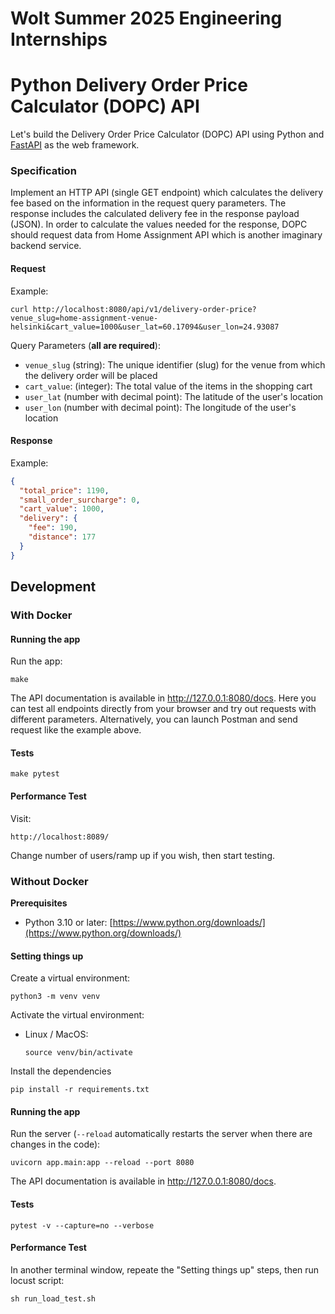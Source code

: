 # Wolt Summer 2025 Engineering Internships
# Python Delivery Order Price Calculator (DOPC) API
Let's build the Delivery Order Price Calculator (DOPC) API using Python and [FastAPI](https://fastapi.tiangolo.com/) as the web framework.

### Specification
Implement an HTTP API (single GET endpoint) which calculates the delivery fee based on the information in the request query parameters. The response includes the calculated delivery fee in the response payload (JSON). In order to calculate the values needed for the response, DOPC should request data from Home Assignment API which is another imaginary backend service.

#### Request
Example: 
```
curl http://localhost:8080/api/v1/delivery-order-price?venue_slug=home-assignment-venue-helsinki&cart_value=1000&user_lat=60.17094&user_lon=24.93087
```
Query Parameters (**all are required**):
* `venue_slug` (string): The unique identifier (slug) for the venue from which the delivery order will be placed
* `cart_value`: (integer): The total value of the items in the shopping cart
* `user_lat` (number with decimal point): The latitude of the user's location
* `user_lon` (number with decimal point): The longitude of the user's location
  
#### Response
Example:
```json
{
  "total_price": 1190,
  "small_order_surcharge": 0,
  "cart_value": 1000,
  "delivery": {
    "fee": 190,
    "distance": 177
  }
}
```

## Development

### With Docker

#### Running the app
Run the app:
```
make
```

The API documentation is available in http://127.0.0.1:8080/docs. Here you can test all endpoints directly from your browser and try out requests with different parameters.
Alternatively, you can launch Postman and send request like the example above.

#### Tests
```
make pytest
```

#### Performance Test

Visit: 
```
http://localhost:8089/
```
Change number of users/ramp up if you wish, then start testing.

### Without Docker
**Prerequisites**
* Python 3.10 or later: [https://www.python.org/downloads/](https://www.python.org/downloads/)

#### Setting things up
Create a virtual environment:
```
python3 -m venv venv 
```

Activate the virtual environment:

* Linux / MacOS:
    ```
    source venv/bin/activate
    ```
Install the dependencies
```
pip install -r requirements.txt
```

#### Running the app

Run the server (`--reload` automatically restarts the server when there are changes in the code):
```
uvicorn app.main:app --reload --port 8080
```

The API documentation is available in http://127.0.0.1:8080/docs.

#### Tests
```
pytest -v --capture=no --verbose
```

#### Performance Test
In another terminal window, repeate the "Setting things up" steps, then run locust script:
```
sh run_load_test.sh
```
